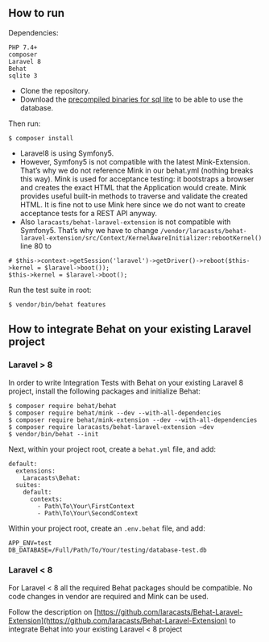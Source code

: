 ## How to run

Dependencies:
```
PHP 7.4+
composer
Laravel 8
Behat
sqlite 3
```

- Clone the repository.
- Download the [precompiled binaries for sql lite](https://sqlite.org/download.html) 
  to be able to use the database.
  
Then run:
```
$ composer install
```

- Laravel8 is using Symfony5.
- However, Symfony5 is not compatible with the latest Mink-Extension.
  That’s why we do not reference Mink in our behat.yml (nothing breaks this way).
  Mink is used for acceptance testing: it bootstraps a browser and creates the exact 
  HTML that the Application would create. Mink provides useful built-in methods to 
  traverse and validate the created HTML.
  It is fine not to use Mink here since we do not want to create
  acceptance tests for a REST API anyway.
- Also `laracasts/behat-laravel-extension` is not compatible with Symfony5.
  That’s why we have to change `/vendor/laracasts/behat-laravel-extension/src/Context/KernelAwareInitializer:rebootKernel()` line 80 to

```
# $this->context->getSession('laravel')->getDriver()->reboot($this->kernel = $laravel->boot());
$this->kernel = $laravel->boot();
```

Run the test suite in root:
```
$ vendor/bin/behat features
```

## How to integrate Behat on your existing Laravel project

### Laravel > 8

In order to write Integration Tests with Behat on your existing Laravel 8 project,
install the following packages and initialize Behat:

```
$ composer require behat/behat
$ composer require behat/mink --dev --with-all-dependencies
$ composer require behat/mink-extension --dev --with-all-dependencies
$ composer require laracasts/behat-laravel-extension —dev
$ vendor/bin/behat --init
```

Next, within your project root, create a `behat.yml` file, and add:
```
default:
  extensions:
    Laracasts\Behat:
  suites:
    default:
      contexts:
        - Path\To\Your\FirstContext
        - Path\To\Your\SecondContext

```

Within your project root, create an `.env.behat` file, and add:
```
APP_ENV=test
DB_DATABASE=/Full/Path/To/Your/testing/database-test.db
```

### Laravel < 8

For Laravel < 8 all the required Behat packages should be compatible. 
No code changes in vendor are required and Mink can be used.

Follow the description on [https://github.com/laracasts/Behat-Laravel-Extension](https://github.com/laracasts/Behat-Laravel-Extension) 
to integrate Behat into your existing Laravel < 8 project
